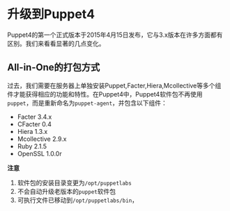 # 升级到Puppet4

Puppet4的第一个正式版本于2015年4月15日发布，它与3.x版本在许多方面都有区别。我们来看看显著的几点变化。

## All-in-One的打包方式

过去，我们需要在服务器上单独安装Puppet,Facter,Hiera,Mcollective等多个组件才能获得相应的功能和特性。在Puppet4中，Puppet4软件包不再使用`puppet`，而是重新命名为`puppet-agent`，并包含以下组件：
 - Facter 3.4.x
 - CFacter 0.4
 - Hiera 1.3.x
 - Mcollective 2.9.x
 - Ruby 2.1.5
 - OpenSSL 1.0.0r


**注意** 

 1. 软件包的安装目录变更为`/opt/puppetlabs`
 2. 不会自动升级老版本的`puppet`软件包
 3. 可执行文件已移动到`/opt/puppetlabs/bin`，



